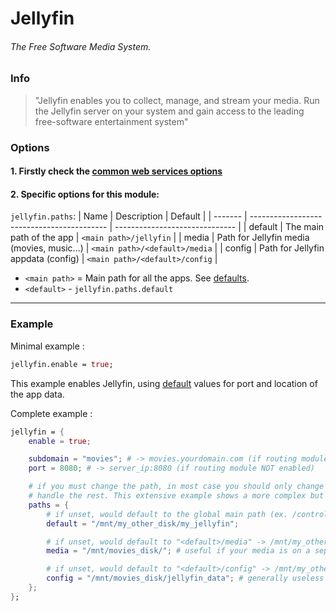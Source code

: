 # Jellyfin
###### The Free Software Media System.

### Info
> "Jellyfin enables you to collect, manage, and stream your media. Run the Jellyfin server on your system and gain access to the leading free-software entertainment system"

### Options

#### 1. Firstly check the [common web services options](../web_options.md)
#### 2. Specific options for this module:

`jellyfin.paths`:
| Name    | Description                                | Default                        |
| ------- | ------------------------------------------ | ------------------------------ |
| default | The main path of the app                   | `<main path>/jellyfin`         |
| media   | Path for Jellyfin media (movies, music...) | `<main path>/<default>/media`  |
| config  | Path for Jellyfin appdata (config)         | `<main path>/<default>/config` |

- `<main path>` = Main path for all the apps. See [defaults](../defaults.md#paths).
- `<default>` - `jellyfin.paths.default`

---

### Example

Minimal example :
```nix
jellyfin.enable = true;
```

This example enables Jellyfin, using [default](../defaults.md) values for port and location of the app data.

Complete example :
```nix
jellyfin = {
    enable = true;

    subdomain = "movies"; # -> movies.yourdomain.com (if routing module enabled)
    port = 8080; # -> server_ip:8080 (if routing module NOT enabled)

    # if you must change the path, in most case you should only change paths.default and let the flake
    # handle the rest. This extensive example shows a more complex but complete configuration
    paths = {
        # if unset, would default to the global main path (ex. /control_appdata/jellyfin)
        default = "/mnt/my_other_disk/my_jellyfin";

        # if unset, would default to "<default>/media" -> /mnt/my_other_disk/my_jellyfin/media
        media = "/mnt/movies_disk/"; # useful if your media is on a separate disk

        # if unset, would default to "<default>/config" -> /mnt/my_other_disk/my_jellyfin/config
        config = "/mnt/movies_disk/jellyfin_data"; # generally useless to set
    };
};
```
